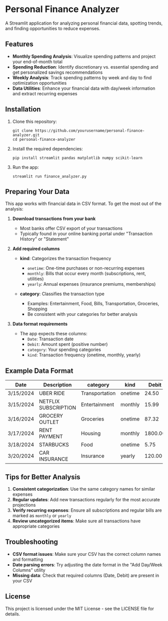 # Personal Finance Analyzer

A Streamlit application for analyzing personal financial data, spotting trends, and finding opportunities to reduce expenses.

## Features

- **Monthly Spending Analysis**: Visualize spending patterns and project your end-of-month total
- **Spending Reduction**: Identify discretionary vs. essential spending and get personalized savings recommendations
- **Weekly Analysis**: Track spending patterns by week and day to find optimization opportunities
- **Data Utilities**: Enhance your financial data with day/week information and extract recurring expenses

## Installation

1. Clone this repository:
   ```
   git clone https://github.com/yourusername/personal-finance-analyzer.git
   cd personal-finance-analyzer
   ```

2. Install the required dependencies:
   ```
   pip install streamlit pandas matplotlib numpy scikit-learn
   ```

3. Run the app:
   ```
   streamlit run finance_analyzer.py
   ```

## Preparing Your Data

This app works with financial data in CSV format. To get the most out of the analysis:

1. **Download transactions from your bank**
   - Most banks offer CSV export of your transactions
   - Typically found in your online banking portal under "Transaction History" or "Statement"

2. **Add required columns**
   - **kind**: Categorizes the transaction frequency
     - `onetime`: One-time purchases or non-recurring expenses
     - `monthly`: Bills that occur every month (subscriptions, rent, utilities)
     - `yearly`: Annual expenses (insurance premiums, memberships)
   
   - **category**: Classifies the transaction type
     - Examples: Entertainment, Food, Bills, Transportation, Groceries, Shopping
     - Be consistent with your categories for better analysis

3. **Data format requirements**
   - The app expects these columns:
     - `Date`: Transaction date
     - `Debit`: Amount spent (positive number)
     - `category`: Your spending categories
     - `kind`: Transaction frequency (onetime, monthly, yearly)

## Example Data Format

| Date       | Description                | category       | kind     | Debit   | Credit |
|------------|----------------------------|----------------|----------|---------|--------|
| 3/15/2024  | UBER RIDE                  | Transportation | onetime  | 24.50   | 0      |
| 3/15/2024  | NETFLIX SUBSCRIPTION       | Entertainment  | monthly  | 15.99   | 0      |
| 3/16/2024  | GROCERY OUTLET             | Groceries      | onetime  | 87.32   | 0      |
| 3/17/2024  | RENT PAYMENT               | Housing        | monthly  | 1800.00 | 0      |
| 3/18/2024  | STARBUCKS                  | Food           | onetime  | 5.75    | 0      |
| 3/20/2024  | CAR INSURANCE              | Insurance      | yearly   | 120.00  | 0      |

## Tips for Better Analysis

1. **Consistent categorization**: Use the same category names for similar expenses
2. **Regular updates**: Add new transactions regularly for the most accurate projections
3. **Verify recurring expenses**: Ensure all subscriptions and regular bills are marked as `monthly` or `yearly`
4. **Review uncategorized items**: Make sure all transactions have appropriate categories

## Troubleshooting

- **CSV format issues**: Make sure your CSV has the correct column names and formatting
- **Date parsing errors**: Try adjusting the date format in the "Add Day/Week Columns" utility
- **Missing data**: Check that required columns (Date, Debit) are present in your CSV

## License

This project is licensed under the MIT License - see the LICENSE file for details.
